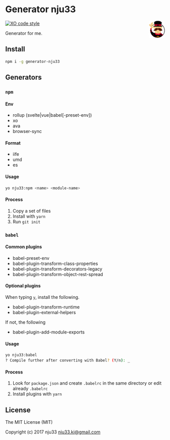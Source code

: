 # Generator nju33

<img src="https://github.com/nju33/generator-nju33/blob/master/images/yeoman.png?raw=true" width=50 align=right>

[![XO code style](https://img.shields.io/badge/code_style-XO-5ed9c7.svg)](https://github.com/sindresorhus/xo)

Generator for me.

## Install

```bash
npm i -g generator-nju33
```

## Generators

### `npm`

#### Env

- rollup (svelte|vue|babel[-preset-env])
- xo
- ava
- browser-sync

#### Format

- iife
- umd
- es

#### Usage

```bash
yo nju33:npm <name> <module-name>
```

#### Process

1. Copy a set of files
2. Install with `yarn`
3. Run `git init`

### `babel`

#### Common plugins

- babel-preset-env
- babel-plugin-transform-class-properties
- babel-plugin-transform-decorators-legacy
- babel-plugin-transform-object-rest-spread

#### Optional plugins

When typing `y`, install the following.

- babel-plugin-transform-runtime
- babel-plugin-external-helpers

If not, the following

- babel-plugin-add-module-exports

#### Usage

```bash
yo nju33:babel
? Compile further after converting with Babel? (Y/n): _
```

#### Process

1. Look for `package.json` and create `.babelrc` in the same directory or  edit already `.babelrc`
2. Install plugins with `yarn`

## License

The MIT License (MIT)

Copyright (c) 2017 nju33 <nju33.ki@gmail.com>

